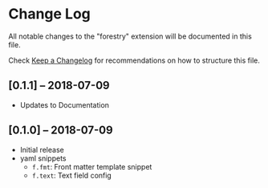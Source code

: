 # Change Log

All notable changes to the "forestry" extension will be documented in this file.

Check [Keep a Changelog](http://keepachangelog.com/) for recommendations on how to structure this file.

## [0.1.1] – 2018-07-09

- Updates to Documentation

## [0.1.0] – 2018-07-09

- Initial release
- yaml snippets
  - `f.fmt`: Front matter template snippet
  - `f.text`: Text field config

